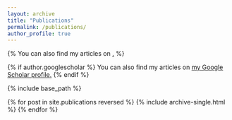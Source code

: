 ```yaml
---
layout: archive
title: "Publications"
permalink: /publications/
author_profile: true
---
```


{%
 You can also find my articles on  <u><a href="{{author.googlescholar}}"> </a>.</u>
%}

{% if author.googlescholar %}
  You can also find my articles on <u><a href="https://scholar.google.co.uk/citations?user=6fABpIoAAAAJ&hl=en">my Google Scholar profile</a>.</u>
{% endif %}

{% include base_path %}

{% for post in site.publications reversed %}
  {% include archive-single.html %}
{% endfor %}
